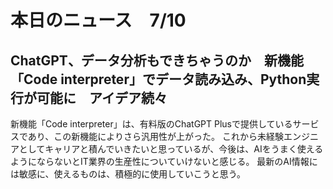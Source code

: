 # 本日のニュース　7/10

## ChatGPT、データ分析もできちゃうのか　新機能「Code interpreter」でデータ読み込み、Python実行が可能に　アイデア続々

新機能「Code interpreter」は、有料版のChatGPT Plusで提供しているサービスであり、この新機能によりさら汎用性が上がった。
これから未経験エンジニアとしてキャリアと積んでいきたいと思っているが、今後は、AIをうまく使えるようにならないとIT業界の生産性についていけないと感じる。
最新のAI情報には敏感に、使えるものは、積極的に使用していこうと思う。
